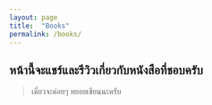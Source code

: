 ```yaml
---
layout: page
title:  "Books"
permalink: /books/
---
```


## หน้านี้จะแชร์และรีวิวเกี่ยวกับหนังสือที่ชอบครับ

> เดี๋ยวจะค่อยๆ ทยอยเขียนนะครับ
